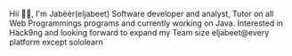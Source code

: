 Hii 👋🏿, I'm Jabëér(eljabeet)
Software developer and analyst, Tutor on all Web Programmings programs and currently working on Java.
Interested in Hack9ng and looking forward to expand my Team size
eljabeet@every platform except sololearn
